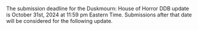 The submission deadline for the Duskmourn: House of Horror DDB update is October 31st, 2024 at 11:59 pm Eastern Time. Submissions after that date will be considered for the following update.
